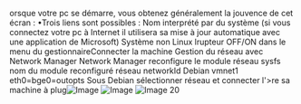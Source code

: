orsque votre pc se démarre, vous obtenez généralement la 	jouvence de cet écran :
•Trois liens sont possibles :
Nom interprété par du système (si vous connectez votre pc à 	Internet il utilisera sa mise à jour automatique avec une 	application de Microsoft)
Système non Linux lrupteur OFF/ON dans le menu 	du gestionnaireConnecter la machine
Gestion du réseau avec Network Manager
Network Manager reconfigure le module réseau 	sysfs
nom du module reconfiguré
réseau
networkId
Debian
vmnet1
eth0=bge0=outopts
Sous Debian sélectionner réseau et connecter l'>re sa machine à plug![Image](image10.png)
![Image](image11.png)
![Image](image12.png)
20